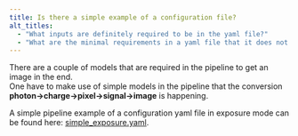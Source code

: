 ```yaml
---
title: Is there a simple example of a configuration file?
alt_titles:
  - "What inputs are definitely required to be in the yaml file?"
  - "What are the minimal requirements in a yaml file that it does not result in a blank image?"
---
```


There are a couple of models that are required in the pipeline to get an image in the end.  
One have to make use of simple models in the pipeline that the conversion **photon->charge->pixel->signal->image** is happening.

A simple pipeline example of a configuration yaml file in exposure mode can be found here: 
[simple_exposure.yaml](https://gitlab.com/esa/pyxel-data/-/blob/master/examples/exposure/simple_exposure.yaml).
